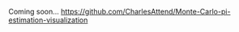 <!-- Monte Carlo pi estimation and visualization -->
Coming soon...
https://github.com/CharlesAttend/Monte-Carlo-pi-estimation-visualization